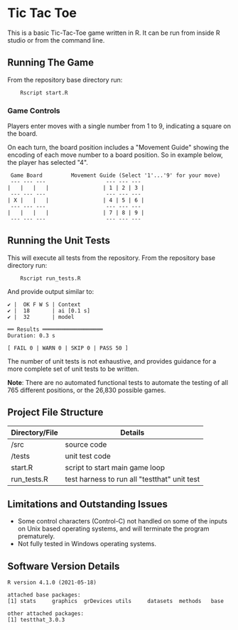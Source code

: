 # Tic Tac Toe

This is a basic Tic-Tac-Toe game written in R. It can be run from inside R studio or from the command
line.



## Running The Game

From the repository base directory run:

        Rscript start.R 


### Game Controls

Players enter moves with a single number from 1 to 9, indicating a square on the board.

On each turn, the board position includes a "Movement Guide" showing the encoding of each move number to a board
position. So in example below, the player has selected "4".


     Game Board         Movement Guide (Select '1'...'9' for your move)
     --- --- ---                   --- --- ---
    |   |   |   |                 | 1 | 2 | 3 |
     --- --- ---                   --- --- ---
    | X |   |   |                 | 4 | 5 | 6 |
     --- --- ---                   --- --- ---
    |   |   |   |                 | 7 | 8 | 9 |
     --- --- ---                   --- --- ---



## Running the Unit Tests

This will execute all tests from the repository. From the repository base directory run:

        Rscript run_tests.R 


And provide output similar to:

    ✔ |  OK F W S | Context
    ✔ |  18       | ai [0.1 s]
    ✔ |  32       | model
    
    ══ Results ═══════════════════
    Duration: 0.3 s
    
    [ FAIL 0 | WARN 0 | SKIP 0 | PASS 50 ]

The number of unit tests is not exhaustive, and provides guidance for a more complete set of unit
tests to be written.

**Note**: There are no automated functional tests to automate the testing of all 765 different positions, or
the 26,830 possible games.

## Project File Structure


| Directory/File | Details |
|----------|-------------------------------|
| /src | source code |
| /tests | unit test code |
| start.R | script to start main game loop |
| run_tests.R | test harness to run all "testthat" unit test |


## Limitations and Outstanding Issues

* Some control characters (Control-C) not handled on some of the inputs on Unix based operating systems, and will terminate the program prematurely.
* Not fully tested in Windows operating systems.


## Software Version Details

    R version 4.1.0 (2021-05-18)
 
    attached base packages:
    [1] stats     graphics  grDevices utils     datasets  methods   base
    
    other attached packages:
    [1] testthat_3.0.3

